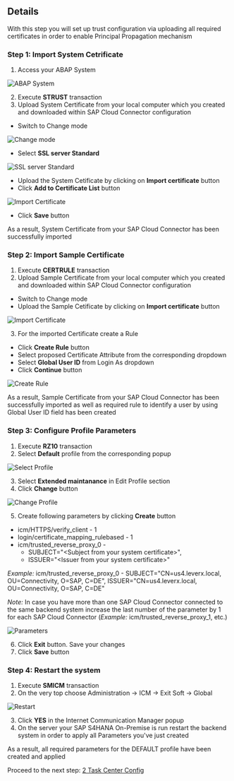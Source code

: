 ## Details

With this step you will set up trust configuration via uploading all required certificates in order to enable Principal Propagation mechanism


### Step 1: Import System Cetrificate

1. Access your ABAP System

![ABAP System](./Images/1.1.1.png "ABAP System")

2. Execute **STRUST** transaction
3. Upload System Certificate from your local computer which you created and downloaded within SAP Cloud Connector configuration

- Switch to Change mode

![Change mode](./Images/1.3.1.png "Change mode")

- Select **SSL server Standard**

![SSL server Standard](./Images/1.3.2.png "SSL server Standard")

- Upload the System Cetificate by clicking on **Import certificate** button
- Click **Add to Certificate List** button

![Import Certificate](./Images/1.3.3.png "Import Certificate")

- Click **Save** button

As a result, System Certificate from your SAP Cloud Connector has been successfully imported 


### Step 2: Import Sample Certificate

1. Execute **CERTRULE** transaction
2. Upload Sample Certificate from your local computer which you created and downloaded within SAP Cloud Connector configuration

- Switch to Change mode
- Upload the Sample Cetificate by clicking on **Import certificate** button

![Import Certificate](./Images/2.2.1.png "Import Certificate")

3. For the imported Certificate create a Rule

- Click **Create Rule** button
- Select proposed Certificate Attribute from the corresponding dropdown
- Select **Global User ID** from Login As dropdown
- Click **Continue** button

![Create Rule](./Images/2.3.1.png "Create Rule")

As a result, Sample Certificate from your SAP Cloud Connector has been successfully imported as well as required rule to identify a user by using Global User ID field has been created


### Step 3: Configure Profile Parameters

1. Execute **RZ10** transaction
2. Select **Default** profile from the corresponding popup

![Select Profile](./Images/3.2.1.png "Select Profile")

3. Select **Extended maintanance** in Edit Profile section
4. Click **Change** button

![Change Profile](./Images/3.2.2.png "Change Profile")

5. Create following parameters by clicking **Create** button

- icm/HTTPS/verify_client - 1
- login/certificate_mapping_rulebased - 1
- icm/trusted_reverse_proxy_0 - 
  - SUBJECT="\<Subject from your system certificate\>",
  - ISSUER="\<Issuer from your system certificate\>"

*Example:* icm/trusted_reverse_proxy_0 - SUBJECT="CN=us4.leverx.local, OU=Connectivity, O=SAP, C=DE", ISSUER="CN=us4.leverx.local, OU=Connectivity, O=SAP, C=DE"

*Note:* In case you have more than one SAP Cloud Connector connected to the same backend system increase the last number of the parameter by 1 for each SAP Cloud Connector (*Example:* icm/trusted_reverse_proxy_1, etc.)

![Parameters](./Images/3.5.1.png "Parameters")

6. Click **Exit** button. Save your changes
7. Click **Save** button


### Step 4: Restart the system

1. Execute **SMICM** transaction
2. On the very top choose Administration -> ICM -> Exit Soft -> Global

![Restart](./Images/4.2.1.png "Restart")

3. Click **YES** in the Internet Communication Manager popup
4. On the server your SAP S4HANA On-Premise is run restart the backend system in order to apply all Parameters you've just created

As a result, all required parameters for the DEFAULT profile have been created and applied


Proceed to the next step: [2 Task Center Config](https://github.com/Sereg20/Task_Center/blob/master/S4HANA_config/2%20Task%20Center%20Config/README.md)
